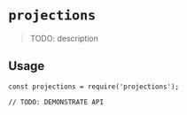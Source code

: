 # `projections`

> TODO: description

## Usage

```
const projections = require('projections');

// TODO: DEMONSTRATE API
```
